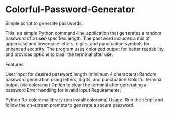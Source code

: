 # Colorful-Password-Generator
Simple script to generate passwords.

This is a simple Python command-line application that generates a random password of a user-specified length. The password includes a mix of uppercase and lowercase letters, digits, and punctuation symbols for enhanced security. The program uses colorized output for better readability and provides options to clear the terminal after use.

Features:

User input for desired password length (minimum 4 characters)
Random password generation using letters, digits, and punctuation
Colorful terminal output (via colorama)
Option to clear the terminal after generating a password
Error handling for invalid input
Requirements:

Python 3.x
colorama library (pip install colorama)
Usage: Run the script and follow the on-screen prompts to generate a secure password.

